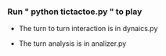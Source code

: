 ### Run " python tictactoe.py " to play

- The turn to turn interaction is in dynaics.py

- The turn analysis is in analizer.py
